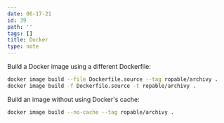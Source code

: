 ```yaml
---
date: 06-17-21
id: 39
path: ''
tags: []
title: Docker
type: note
---
```


Build a Docker image using a different Dockerfile:

```bash
docker image build --file Dockerfile.source --tag ropable/archivy .
docker image build -f Dockerfile.source -t ropable/archivy .
```

Build an image without using Docker's cache:

```bash
docker image build --no-cache --tag ropable/archivy .
```